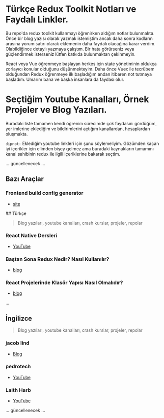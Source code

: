 # Türkçe Redux Toolkit Notları ve Faydalı Linkler.

Bu repo'da redux toolkit kullanmayı öğrenirken aldığım notlar bulunmakta. Önce bir blog yazısı olarak yazmak istemiştim ancak daha sonra kodların arasına yorum satırı olarak eklemenin daha faydalı olacağına karar verdim. Olabildiğince detaylı yazmaya çalıştım. Bir hata görürseniz veya güçlendirmek isterseniz lütfen katkıda bulunmaktan çekinmeyin. 

React veya Vue öğrenmeye başlayan herkes için state yönetiminin oldukça zorlayıcı konular olduğunu düşünmekteyim. Daha önce Vuex ile tecrübem olduğundan Redux öğrenmeye ilk başladığım andan itibaren not tutmaya başladım. Umarım bana ve başka insanlara da faydası olur.


# Seçtiğim Youtube Kanalları, Örnek Projeler ve Blog Yazıları.

Buradaki liste tamamen kendi öğrenim sürecimde çok faydasını gördüğüm, yer imlerine eklediğim ve bildirimlerini açtığım kanallardan, hesaplardan oluşmakta. 

`dipnot:` Eklediğim youtube linkleri için şunu söylemeliyim. Gözümden kaçan iyi içerikler için elimden bişey gelmez ama buradaki kaynakların tamamını kanal sahibinin redux ile ilgili içeriklerine bakarak seçtim. 


... güncellenecek ...

## Bazı Araçlar
### Frontend build config generator

- [site](https://createapp.dev/)


## Türkçe
> Blog yazıları, youtube kanalları, crash kurslar, projeler, repolar

### React Native Dersleri

- [YouTube](https://www.youtube.com/channel/UCLR1815BrF78UoTnFFaLZOw)

### Baştan Sona Redux Nedir? Nasıl Kullanılır?

- [blog](https://ysoftaoglu.com/post/redux-nedir-nasil-kullanilir/)

### React Projelerinde Klasör Yapısı Nasıl Olmalıdır?

- [blog](https://ysoftaoglu.com/post/react-projelerinde-klasor-yapisi-nasil-olmalidir/)

...
## İngilizce
> Blog yazıları, youtube kanalları, crash kurslar, projeler, repolar


### jacob lind

- [Blog](https://blog.jakoblind.no/)

### pedrotech

- [YouTube](https://www.youtube.com/c/PedroTechnologies)

### Laith Harb

- [YouTube](https://www.youtube.com/channel/UCyLNhHSiEVkVwPSFKxJAfSA/featured)


... güncellenecek ...